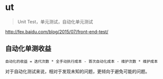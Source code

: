 # ut

> Unit Test，单元测试，自动化单元测试

<http://fex.baidu.com/blog/2015/07/front-end-test/>

## 自动化单测收益

    自动化的收益 = 迭代次数 * 全手动执行成本 - 首次自动化成本 - 维护次数 * 维护成本

对于自动化测试来说，相对于发现未知的问题，更倾向于避免可能的问题。


